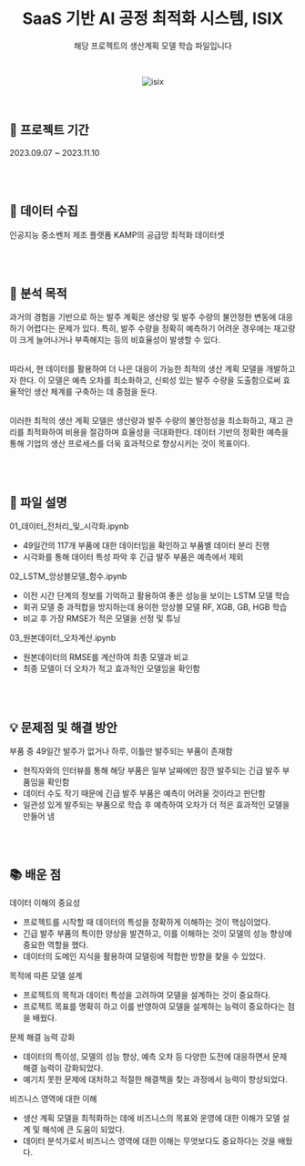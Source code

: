 <div align="center">
  
# SaaS 기반 AI 공정 최적화 시스템, ISIX

해당 프로젝트의 생산계획 모델 학습 파일입니다

<br>

![isix](https://github.com/s53uni/isix-project/assets/142832376/91cc31b7-f455-4dee-9551-f0efd87fe9ae)

</div>

<br>

## 📅 프로젝트 기간
2023.09.07 ~ 2023.11.10

<br><br>

## 💾 데이터 수집
인공지능 중소벤처 제조 플랫폼 KAMP의 공급망 최적화 데이터셋

<br><br>


## 📌 분석 목적

과거의 경험을 기반으로 하는 발주 계획은 생산량 및 발주 수량의 불안정한 변동에 대응하기 어렵다는 문제가 있다. 
특히, 발주 수량을 정확히 예측하기 어려운 경우에는 재고량이 크게 늘어나거나 부족해지는 등의 비효율성이 발생할 수 있다.<br><br>

따라서, 현 데이터를 활용하여 더 나은 대응이 가능한 최적의 생산 계획 모델을 개발하고자 한다. 
이 모델은 예측 오차를 최소화하고, 신뢰성 있는 발주 수량을 도출함으로써 효율적인 생산 체계를 구축하는 데 중점을 둔다.<br><br>

이러한 최적의 생산 계획 모델은 생산량과 발주 수량의 불안정성을 최소화하고, 재고 관리를 최적화하여 비용을 절감하며 효율성을 극대화한다. 
데이터 기반의 정확한 예측을 통해 기업의 생산 프로세스를 더욱 효과적으로 향상시키는 것이 목표이다.

<br><br>

## 📖 파일 설명

01_데이터_전처리_및_시각화.ipynb
- 49일간의 117개 부품에 대한 데이터임을 확인하고 부품별 데이터 분리 진행
- 시각화를 통해 데이터 특성 파악 후 긴급 발주 부품은 예측에서 제외

02_LSTM_앙상블모델_함수.ipynb
- 이전 시간 단계의 정보를 기억하고 활용하여 좋은 성능을 보이는 LSTM 모델 학습
- 회귀 모델 중 과적합을 방지하는데 용이한 앙상블 모델 RF, XGB, GB, HGB 학습
- 비교 후 가장 RMSE가 적은 모델을 선정 및 튜닝

03_원본데이터_오차계산.ipynb
- 원본데이터의 RMSE를 계산하여 최종 모델과 비교
- 최종 모델이 더 오차가 적고 효과적인 모델임을 확인함

<br><br>

## 💡 문제점 및 해결 방안

부품 중 49일간 발주가 없거나 하루, 이틀만 발주되는 부품이 존재함
- 현직자와의 인터뷰를 통해 해당 부품은 일부 날짜에만 잠깐 발주되는 긴급 발주 부품임을 확인함
- 데이터 수도 작기 때문에 긴급 발주 부품은 예측이 어려울 것이라고 판단함
- 일관성 있게 발주되는 부품으로 학습 후 예측하여 오차가 더 적은 효과적인 모델을 만들어 냄

<br><br>

## 📚 배운 점

데이터 이해의 중요성
- 프로젝트를 시작할 때 데이터의 특성을 정확하게 이해하는 것이 핵심이었다.
- 긴급 발주 부품의 특이한 양상을 발견하고, 이를 이해하는 것이 모델의 성능 향상에 중요한 역할을 했다.
- 데이터의 도메인 지식을 활용하여 모델링에 적합한 방향을 찾을 수 있었다.

목적에 따른 모델 설계
- 프로젝트의 목적과 데이터 특성을 고려하여 모델을 설계하는 것이 중요하다.
- 프로젝트 목표를 명확히 하고 이를 반영하여 모델을 설계하는 능력이 중요하다는 점을 배웠다.

문제 해결 능력 강화
- 데이터의 특이성, 모델의 성능 향상, 예측 오차 등 다양한 도전에 대응하면서 문제 해결 능력이 강화되었다.
- 예기치 못한 문제에 대처하고 적절한 해결책을 찾는 과정에서 능력이 향상되었다.

비즈니스 영역에 대한 이해
- 생산 계획 모델을 최적화하는 데에 비즈니스의 목표와 운영에 대한 이해가 모델 설계 및 해석에 큰 도움이 되었다.
- 데이터 분석가로서 비즈니스 영역에 대한 이해는 무엇보다도 중요하다는 것을 배웠다.
